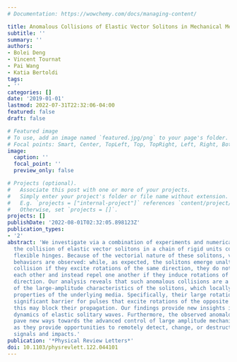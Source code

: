 ```yaml
---
# Documentation: https://wowchemy.com/docs/managing-content/

title: Anomalous Collisions of Elastic Vector Solitons in Mechanical Metamaterials
subtitle: ''
summary: ''
authors:
- Bolei Deng
- Vincent Tournat
- Pai Wang
- Katia Bertoldi
tags:
- ''
categories: []
date: '2019-01-01'
lastmod: 2022-07-31T22:32:06-04:00
featured: false
draft: false

# Featured image
# To use, add an image named `featured.jpg/png` to your page's folder.
# Focal points: Smart, Center, TopLeft, Top, TopRight, Left, Right, BottomLeft, Bottom, BottomRight.
image:
  caption: ''
  focal_point: ''
  preview_only: false

# Projects (optional).
#   Associate this post with one or more of your projects.
#   Simply enter your project's folder or file name without extension.
#   E.g. `projects = ["internal-project"]` references `content/project/deep-learning/index.md`.
#   Otherwise, set `projects = []`.
projects: []
publishDate: '2022-08-01T02:32:05.898123Z'
publication_types:
- '2'
abstract: 'We investigate via a combination of experiments and numerical analyses
  the collision of elastic vector solitons in a chain of rigid units connected by
  flexible hinges. Because of the vectorial nature of these solitons, very unusual
  behaviors are observed: while, as expected, the solitons emerge unaltered from the
  collision if they excite rotations of the same direction, they do not penetrate
  each other and instead repel one another if they induce rotations of the opposite
  direction. Our analysis reveals that such anomalous collisions are a consequence
  of the large-amplitude characteristics of the solitons, which locally modify the
  properties of the underlying media. Specifically, their large rotations create a
  significant barrier for pulses that excite rotations of the opposite direction and
  this may block their propagation. Our findings provide new insights into the collision
  dynamics of elastic solitary waves. Furthermore, the observed anomalous collisions
  pave new ways towards the advanced control of large amplitude mechanical pulses,
  as they provide opportunities to remotely detect, change, or destruct high-amplitude
  signals and impacts.'
publication: '*Physical Review Letters*'
doi: 10.1103/physrevlett.122.044101
---
```

